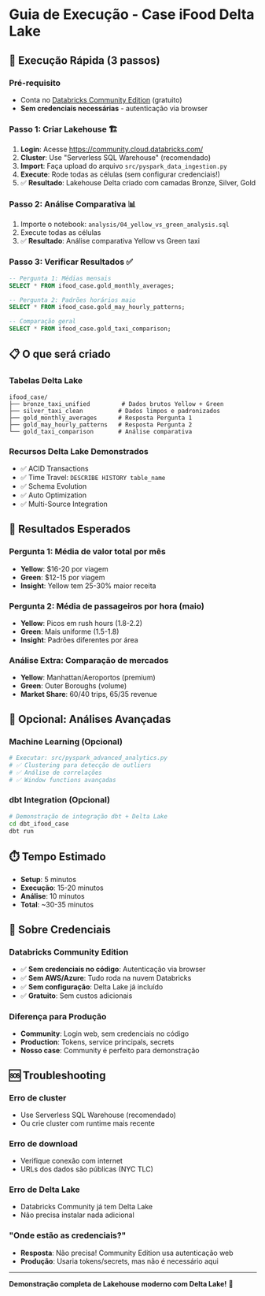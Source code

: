 # Guia de Execução - Case iFood Delta Lake

## 🚀 Execução Rápida (3 passos)

### **Pré-requisito**
- Conta no [Databricks Community Edition](https://community.cloud.databricks.com/) (gratuito)
- **Sem credenciais necessárias** - autenticação via browser

### **Passo 1: Criar Lakehouse** 🏗️
1. **Login**: Acesse https://community.cloud.databricks.com/
2. **Cluster**: Use "Serverless SQL Warehouse" (recomendado)
3. **Import**: Faça upload do arquivo `src/pyspark_data_ingestion.py`
4. **Execute**: Rode todas as células (sem configurar credenciais!)
5. ✅ **Resultado**: Lakehouse Delta criado com camadas Bronze, Silver, Gold

### **Passo 2: Análise Comparativa** 📊
1. Importe o notebook: `analysis/04_yellow_vs_green_analysis.sql`
2. Execute todas as células
3. ✅ **Resultado**: Análise comparativa Yellow vs Green taxi

### **Passo 3: Verificar Resultados** ✅
```sql
-- Pergunta 1: Médias mensais
SELECT * FROM ifood_case.gold_monthly_averages;

-- Pergunta 2: Padrões horários maio
SELECT * FROM ifood_case.gold_may_hourly_patterns;

-- Comparação geral
SELECT * FROM ifood_case.gold_taxi_comparison;
```

## 📋 O que será criado

### **Tabelas Delta Lake**
```
ifood_case/
├── bronze_taxi_unified         # Dados brutos Yellow + Green
├── silver_taxi_clean          # Dados limpos e padronizados  
├── gold_monthly_averages      # Resposta Pergunta 1
├── gold_may_hourly_patterns   # Resposta Pergunta 2
└── gold_taxi_comparison       # Análise comparativa
```

### **Recursos Delta Lake Demonstrados**
- ✅ ACID Transactions
- ✅ Time Travel: `DESCRIBE HISTORY table_name`
- ✅ Schema Evolution
- ✅ Auto Optimization
- ✅ Multi-Source Integration

## 🎯 Resultados Esperados

### **Pergunta 1**: Média de valor total por mês
- **Yellow**: $16-20 por viagem
- **Green**: $12-15 por viagem
- **Insight**: Yellow tem 25-30% maior receita

### **Pergunta 2**: Média de passageiros por hora (maio)
- **Yellow**: Picos em rush hours (1.8-2.2)
- **Green**: Mais uniforme (1.5-1.8)
- **Insight**: Padrões diferentes por área

### **Análise Extra**: Comparação de mercados
- **Yellow**: Manhattan/Aeroportos (premium)
- **Green**: Outer Boroughs (volume)
- **Market Share**: 60/40 trips, 65/35 revenue

## 🔧 Opcional: Análises Avançadas

### **Machine Learning** (Opcional)
```python
# Executar: src/pyspark_advanced_analytics.py
# ✅ Clustering para detecção de outliers
# ✅ Análise de correlações
# ✅ Window functions avançadas
```

### **dbt Integration** (Opcional)
```bash
# Demonstração de integração dbt + Delta Lake
cd dbt_ifood_case
dbt run
```

## ⏱️ Tempo Estimado
- **Setup**: 5 minutos
- **Execução**: 15-20 minutos
- **Análise**: 10 minutos
- **Total**: ~30-35 minutos

## 🔐 Sobre Credenciais

### **Databricks Community Edition**
- ✅ **Sem credenciais no código**: Autenticação via browser
- ✅ **Sem AWS/Azure**: Tudo roda na nuvem Databricks
- ✅ **Sem configuração**: Delta Lake já incluído
- ✅ **Gratuito**: Sem custos adicionais

### **Diferença para Produção**
- **Community**: Login web, sem credenciais no código
- **Production**: Tokens, service principals, secrets
- **Nosso case**: Community é perfeito para demonstração

## 🆘 Troubleshooting

### **Erro de cluster**
- Use Serverless SQL Warehouse (recomendado)
- Ou crie cluster com runtime mais recente

### **Erro de download**
- Verifique conexão com internet
- URLs dos dados são públicas (NYC TLC)

### **Erro de Delta Lake**
- Databricks Community já tem Delta Lake
- Não precisa instalar nada adicional

### **"Onde estão as credenciais?"**
- **Resposta**: Não precisa! Community Edition usa autenticação web
- **Produção**: Usaria tokens/secrets, mas não é necessário aqui

---
**Demonstração completa de Lakehouse moderno com Delta Lake!** 🎉
